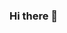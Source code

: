 ### Hi there 👋

<!--
**NagarjunMallikarjuna/nagarjunMallikarjuna** is a ✨ _special_ ✨ repository because its `README.md` (this file) appears on your GitHub profile.

Here are some ideas to get you started:

- 🔭 I’m currently working on Java, Spring, Kafka and JMS Technologies.
- 🌱 I’m currently learning new Tech Stacks and DevOps Tools
- 👯 I’m looking to collaborate on Open Source Projects
- 🤔 I’m looking for help with ...
- 💬 Ask me about Java, Spring, Kafka, JMS and other technologies.
- 📫 How to reach me: Contact: nagarjunnmn@gmail.com; nagarjun.mallikarjuna@outlook.com
- 😄 Pronouns: Call me Nagarjun
- ⚡ Fun fact: A Geek will always be a Geek.
-->
